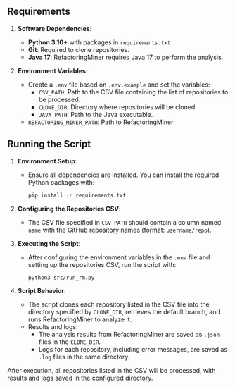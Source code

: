 ## Requirements

1. **Software Dependencies**:
   - **Python 3.10+** with packages in `requirements.txt`
   - **Git**: Required to clone repositories.
   - **Java 17**: RefactoringMiner requires Java 17 to perform the analysis.

2. **Environment Variables**:
   - Create a `.env` file based on `.env.example` and set the variables:
     - `CSV_PATH`: Path to the CSV file containing the list of repositories to be processed.
     - `CLONE_DIR`: Directory where repositories will be cloned.
     - `JAVA_PATH`: Path to the Java executable.
    - `REFACTORING_MINER_PATH`: Path to RefactoringMiner

## Running the Script

1. **Environment Setup**:
   - Ensure all dependencies are installed. You can install the required Python packages with:
     ```bash
     pip install -r requirements.txt
     ```

2. **Configuring the Repositories CSV**:
   - The CSV file specified in `CSV_PATH` should contain a column named `name` with the GitHub repository names (format: `username/repo`).

3. **Executing the Script**:
   - After configuring the environment variables in the `.env` file and setting up the repositories CSV, run the script with:
     ```bash
     python3 src/run_rm.py
     ```

4. **Script Behavior**:
   - The script clones each repository listed in the CSV file into the directory specified by `CLONE_DIR`, retrieves the default branch, and runs RefactoringMiner to analyze it.
   - Results and logs:
     - The analysis results from RefactoringMiner are saved as `.json` files in the `CLONE_DIR`.
     - Logs for each repository, including error messages, are saved as `.log` files in the same directory.

After execution, all repositories listed in the CSV will be processed, with results and logs saved in the configured directory.
